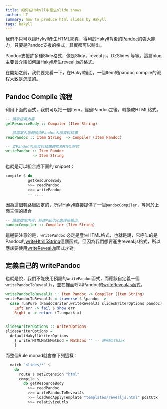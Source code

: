 ```yaml
---
title: 如何在Hakyll中產生slide shows
author: LT
summary: how to produce html slides by Hakyll
tags: hakyll
---
```


我們不只可以讓Hykyll產生HTML網頁，得利於Hakyll背後的[Pandoc](https://pandoc.org/)的強大能力，只要是Pandoc支援的格式，其實都可以輸出。

Pandoc支援許多種Slide格式，像是Slidy，reveal.js，DZSlides 等等。這篇blog主要會介紹如何讓Hakyll產生reveal.js的格式。

在開始之前，我們要先看一下，在Hakyll裡面，一個Item的pandoc compile的流程大致是怎麼的。

## Pandoc Compile 流程

利用下面的函式，我們可以把一個Item，經過Pandoc之後，轉換成HTML格式。

```haskell
-- 讀取檔案內容
getResourceBody :: Compiler (Item String)

-- 將檔案內容轉換為Pandoc內部資料結構
readPandoc :: Item String  -> Compiler (Item Pandoc) 

-- 從Pandoc內部資料結構轉換為HTML格式
writePandoc :: Item Pandoc 
            -> Item String 

```

也就是可以組合成下面的 snippet：

```haskell
compile $ do
          getResourceBody
          >>= readPandoc
          >>= writePandoc
          -- ....
```

因為這個套路蠻固定的，所以Hakyll直接提供了一個`pandocCompiler`，等同於上面三個的組合

```haskell
-- 讀取檔案內容，經由Pandoc處理後輸出。
pandocCompiler :: Compiler (Item String)
```

這邊要注意的是，`writePandoc` 必定是產生HTML格式，也就是說，它呼叫的是Pandoc的[writeHtml5String](https://hackage.haskell.org/package/pandoc-2.2/docs/Text-Pandoc-Writers-HTML.html#v:writeHtml5String)這個函式。但因為我們想要產生reveal.js格式，所以應該要使用[writeRevealJs](https://hackage.haskell.org/package/pandoc-2.2/docs/Text-Pandoc-Writers-HTML.html#v:writeRevealJs)函式才對。

## 定義自己的 writePandoc

也就是說，我們不能使用預設的`writePandoc`函式，而應該自定義一個`writePandocToRevealJs`，並在裡面呼叫Pandoc的[writeRevealJs](https://hackage.haskell.org/package/pandoc-2.2/docs/Text-Pandoc-Writers-HTML.html#v:writeRevealJs)函式。


```haskell
writePandocToRevealJs :: Item Pandoc -> Compiler (Item String)
writePandocToRevealJs = traverse $ \pandoc ->
  case runPure (PandocWriter.writeRevealJs slidesWriterOptions pandoc) of
    Left err -> fail $ show err
    Right x -> return (T.unpack x)


slidesWriterOptions :: WriterOptions
slidesWriterOptions =
  defaultHakyllWriterOptions
    { writerHTMLMathMethod = MathJax "" -- 使用MathJax
    }
```

而整個Rule monad就會像下列這樣：
```haskell
  match "slides/*" $
    do
      route $ setExtension "html"
      compile $
        do getResourceBody
          >>= readPandoc
          >>= writePandocToRevealJs
          >>= loadAndApplyTemplate "templates/revealjs.html" postCtx
          >>= relativizeUrls


```